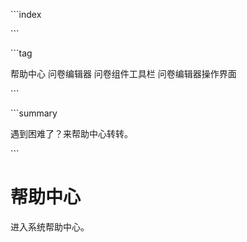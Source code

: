 \```index

\```

\```tag

帮助中心 问卷编辑器 问卷组件工具栏 问卷编辑器操作界面

\```

\```summary

遇到困难了？来帮助中心转转。

\```

# 帮助中心

进入系统帮助中心。
